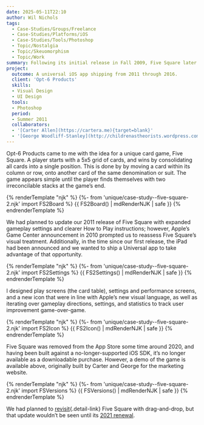 ```yaml
---
date: 2025-05-11T22:10
author: Wil Nichols
tags:
  - Case-Studies/Groups/Freelance
  - Case-Studies/Platforms/iOS
  - Case-Studies/Tools/Photoshop
  - Topic/Nostalgia
  - Topic/Skeuomorphism
  - Topic/Work
summary: Following its initial release in Fall 2009, Five Square later received a 2011 overhaul with a brand-new, shining UI.
project:
  outcome: A universal iOS app shipping from 2011 through 2016.
  client: 'Opt-6 Products'
  skills:
  - Visual Design
  - UI Design
  tools:
  - Photoshop
  period: 
  - Summer 2011
  collaborators: 
  - '[Carter Allen](https://cartera.me){target=blank}'
  - '[George Woodliff-Stanley](http://childrenastheorists.wordpress.com/){target=blank}'
---
```


Opt-6 Products came to me with the idea for a unique card game, Five Square. A player starts with a 5x5 grid of cards, and wins by consolidating all cards into a single position. This is done by by moving a card within its column or row, onto another card of the same denomination or suit. The game appears simple until the player finds themselves with two irreconcilable stacks at the game’s end.

{% renderTemplate "njk" %}
{%- from 'unique/case-study--five-square-2.njk' import FS2Board %}
{{ FS2Board() | mdRenderNJK | safe }}
{% endrenderTemplate %}

We had planned to update our 2011 release of Five Square with expanded gameplay settings and clearer How to Play instructions; however, Apple’s Game Center announcement in 2010 prompted us to reassess Five Square’s visual treatment. Additionally, in the time since our first release, the iPad had been announced and we wanted to ship a Universal app to take advantage of that opportunity.

{% renderTemplate "njk" %}
{%- from 'unique/case-study--five-square-2.njk' import FS2Settings %}
{{ FS2Settings() | mdRenderNJK | safe }}
{% endrenderTemplate %}

I designed play screens (the card table), settings and performance screens, and a new icon that were in line with Apple’s new visual language, as well as iterating over gameplay directions, settings, and statistics to track user improvement game-over-game.

{% renderTemplate "njk" %}
{%- from 'unique/case-study--five-square-2.njk' import FS2Icon %}
{{ FS2Icon() | mdRenderNJK | safe }}
{% endrenderTemplate %}

Five Square was removed from the App Store some time around 2020, and having been built against a no-longer-supported iOS SDK, it’s no longer available as a downloadable purchase. However, a demo of the game is available above, originally built by Carter and George for the marketing website.

{% renderTemplate "njk" %}
{%- from 'unique/case-study--five-square-2.njk' import FSVersions %}
{{ FSVersions() | mdRenderNJK | safe }}
{% endrenderTemplate %}

We had planned to [revisit](#future){.detail-link} Five Square with drag-and-drop, but that update wouldn’t be seen until its [2021 renewal](/five-square-3/).
